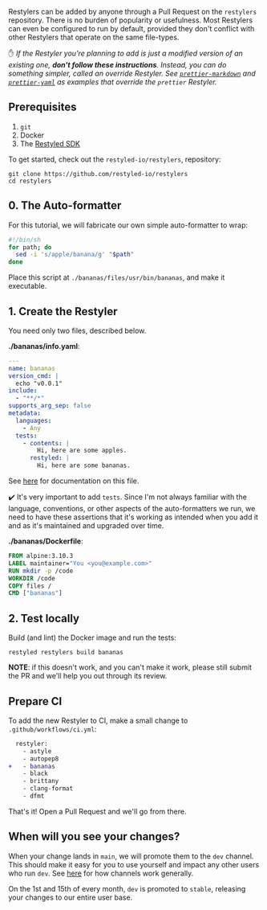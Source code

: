 Restylers can be added by anyone through a Pull Request on the `restylers`
repository. There is no burden of popularity or usefulness. Most Restylers can
even be configured to run by default, provided they don't conflict with other
Restylers that operate on the same file-types.

:hand: *If the Restyler you're planning to add is just a modified version of an existing one, **don't follow these instructions**. Instead, you can do something simpler, called an *override* Restyler. See [`prettier-markdown`](https://github.com/restyled-io/restylers/blob/main/prettier-markdown/info.yaml) and [`prettier-yaml`](https://github.com/restyled-io/restylers/blob/main/prettier-yaml/info.yaml) as examples that override the `prettier` Restyler.*

## Prerequisites

1. `git`
1. Docker
1. The [Restyled SDK](https://github.com/restyled-io/sdk#installation)

To get started, check out the `restyled-io/restylers`, repository:

```console
git clone https://github.com/restyled-io/restylers
cd restylers
```

## 0. The Auto-formatter

For this tutorial, we will fabricate our own simple auto-formatter to wrap:

```sh
#!/bin/sh
for path; do
  sed -i 's/apple/banana/g' "$path"
done
```

Place this script at `./bananas/files/usr/bin/bananas`, and make it executable.

## 1. Create the Restyler

You need only two files, described below.

**./bananas/info.yaml**:

```yaml
---
name: bananas
version_cmd: |
  echo "v0.0.1"
include:
  - "**/*"
supports_arg_sep: false
metadata:
  languages:
    - Any
  tests:
    - contents: |
        Hi, here are some apples.
      restyled: |
        Hi, here are some bananas.
```

See [here](https://github.com/restyled-io/restyled.io/wiki/Restyler-Info-Yaml) for documentation on this file.

:heavy_check_mark:  It's very important to add `tests`. Since I'm not always familiar with the language, conventions, or other
aspects of the auto-formatters we run, we need to have these assertions that it's working as intended when
you add it and as it's maintained and upgraded over time.

**./bananas/Dockerfile**:

```dockerfile
FROM alpine:3.10.3
LABEL maintainer="You <you@example.com>"
RUN mkdir -p /code
WORKDIR /code
COPY files /
CMD ["bananas"]
```

## 2. Test locally

Build (and lint) the Docker image and run the tests:

```console
restyled restylers build bananas
```

**NOTE**: if this doesn't work, and you can't make it work, please still submit
the PR and we'll help you out through its review.

## Prepare CI

To add the new Restyler to CI, make a small change to `.github/workflows/ci.yml`:

```diff
  restyler:
    - astyle
    - autopep8
+   - bananas
    - black
    - brittany
    - clang-format
    - dfmt
```

That's it! Open a Pull Request and we'll go from there.

## When will you see your changes?

When your change lands in `main`, we will promote them to the `dev` channel.
This should make it easy for you to use yourself and impact any other
users who run `dev`.  See [here](https://github.com/restyled-io/restyled.io/wiki/Restyler-Versions)
for how channels work generally.

On the 1st and 15th of every month, `dev` is promoted to `stable`, releasing your changes to
our entire user base.
